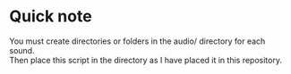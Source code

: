 # Quick note
You must create directories or folders in the audio/ directory for each sound.
<br/>Then place this script in the directory as I have placed it in this repository.
